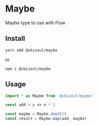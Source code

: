 # Maybe
Maybe type to use with Flow

## Install
  ```
  yarn add @sbizeul/maybe
  ```
  or
  ```
  npm i @sbizeul/maybe
  ```

## Usage
  ````js
  import * as Maybe from '@sbizeul/maybe'
  
  const add = x => x * 2
  
  const maybe = Maybe.Just(5)
  const result = Maybe.map(add, maybe)
  ````
